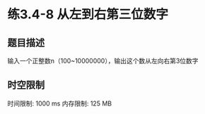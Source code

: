 # 练3.4-8 从左到右第三位数字

## 题目描述

输入一个正整数n（100~10000000），输出这个数从左向右第3位数字

## 时空限制

时间限制: 1000 ms
内存限制: 125 MB
